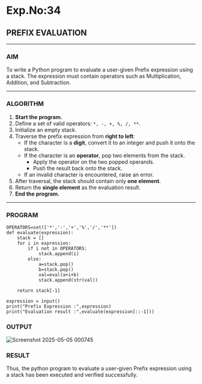 # Exp.No:34  
## PREFIX EVALUATION

---

### AIM  
To write a Python program to evaluate a user-given Prefix expression using a stack. The expression must contain operators such as Multiplication, Addition, and Subtraction.

---

### ALGORITHM

1. **Start the program.**
2. Define a set of valid operators: `*, -, +, %, /, **`.
3. Initialize an empty stack.
4. Traverse the prefix expression from **right to left**:
   - If the character is a **digit**, convert it to an integer and push it onto the stack.
   - If the character is an **operator**, pop two elements from the stack.
     - Apply the operator on the two popped operands.
     - Push the result back onto the stack.
   - If an invalid character is encountered, raise an error.
5. After traversal, the stack should contain only **one element**.
6. Return the **single element** as the evaluation result.
7. **End the program.**

---

### PROGRAM

```
OPERATORS=set(['*','-','+','%','/','**']) 
def evaluate(expression):
    stack = []
    for i in expression:
        if i not in OPERATORS:
            stack.append(i)
        else:
            a=stack.pop()
            b=stack.pop()
            val=eval(a+i+b)
            stack.append(str(val))

    return stack[-1]
    
expression = input()
print("Prefix Expression :",expression)
print("Evaluation result :",evaluate(expression[::-1]))
```

### OUTPUT
![Screenshot 2025-05-05 000745](https://github.com/user-attachments/assets/499527fe-926a-4215-abe3-f60b3fdcfb77)

### RESULT
Thus, the python program to evaluate a user-given Prefix expression using a stack has been executed and verified successfully.
